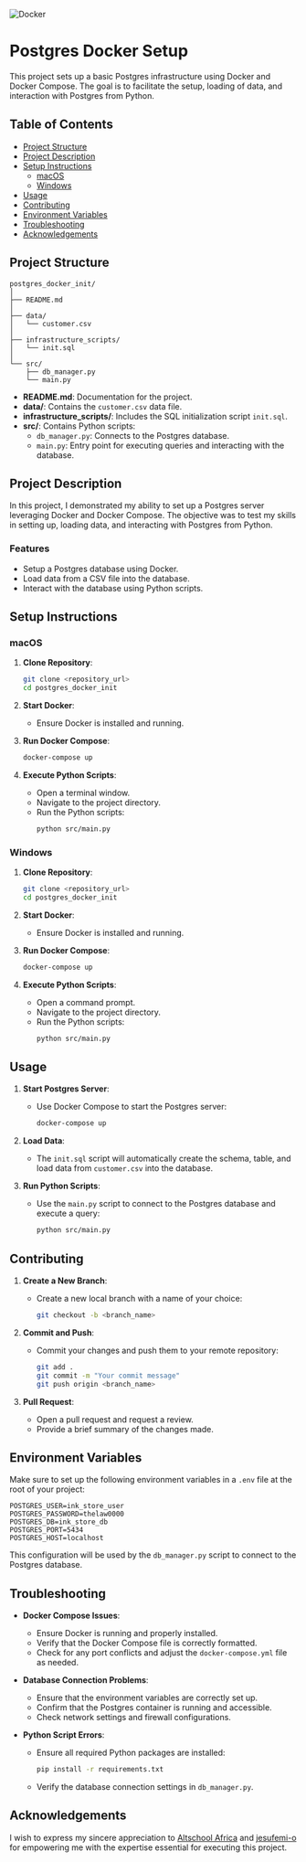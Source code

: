 ![Docker](https://github.com/victorcezeh/data-engineering-final-semester-portfolio/assets/129629266/3fb3c509-32e3-4b50-a273-ee9d049f45bd)


# Postgres Docker Setup

This project sets up a basic Postgres infrastructure using Docker and Docker Compose. The goal is to facilitate the setup, loading of data, and interaction with Postgres from Python.

## Table of Contents

- [Project Structure](#project-structure)
- [Project Description](#project-description)
- [Setup Instructions](#setup-instructions)
  - [macOS](#macos)
  - [Windows](#windows)
- [Usage](#usage)
- [Contributing](#contributing)
- [Environment Variables](#environment-variables)
- [Troubleshooting](#troubleshooting)
- [Acknowledgements](#acknowledgements)

## Project Structure

```
postgres_docker_init/
│
├── README.md
│
├── data/
│   └── customer.csv
│
├── infrastructure_scripts/
│   └── init.sql
│
└── src/
    ├── db_manager.py
    └── main.py
```

- **README.md**: Documentation for the project.
- **data/**: Contains the `customer.csv` data file.
- **infrastructure_scripts/**: Includes the SQL initialization script `init.sql`.
- **src/**: Contains Python scripts:
  - `db_manager.py`: Connects to the Postgres database.
  - `main.py`: Entry point for executing queries and interacting with the database.

## Project Description

In this project, I demonstrated my ability to set up a Postgres server leveraging Docker and Docker Compose. The objective was to test my skills in setting up, loading data, and interacting with Postgres from Python.

### Features

- Setup a Postgres database using Docker.
- Load data from a CSV file into the database.
- Interact with the database using Python scripts.

## Setup Instructions

### macOS

1. **Clone Repository**:
   ```bash
   git clone <repository_url>
   cd postgres_docker_init
   ```

2. **Start Docker**:
   - Ensure Docker is installed and running.

3. **Run Docker Compose**:
   ```bash
   docker-compose up
   ```

4. **Execute Python Scripts**:
   - Open a terminal window.
   - Navigate to the project directory.
   - Run the Python scripts:
     ```bash
     python src/main.py
     ```

### Windows

1. **Clone Repository**:
   ```bash
   git clone <repository_url>
   cd postgres_docker_init
   ```

2. **Start Docker**:
   - Ensure Docker is installed and running.

3. **Run Docker Compose**:
   ```bash
   docker-compose up
   ```

4. **Execute Python Scripts**:
   - Open a command prompt.
   - Navigate to the project directory.
   - Run the Python scripts:
     ```bash
     python src/main.py
     ```

## Usage

1. **Start Postgres Server**:
   - Use Docker Compose to start the Postgres server:
     ```bash
     docker-compose up
     ```

2. **Load Data**:
   - The `init.sql` script will automatically create the schema, table, and load data from `customer.csv` into the database.

3. **Run Python Scripts**:
   - Use the `main.py` script to connect to the Postgres database and execute a query:
     ```bash
     python src/main.py
     ```

## Contributing

1. **Create a New Branch**:
   - Create a new local branch with a name of your choice:
     ```bash
     git checkout -b <branch_name>
     ```

2. **Commit and Push**:
   - Commit your changes and push them to your remote repository:
     ```bash
     git add .
     git commit -m "Your commit message"
     git push origin <branch_name>
     ```

3. **Pull Request**:
   - Open a pull request and request a review.
   - Provide a brief summary of the changes made.

## Environment Variables

Make sure to set up the following environment variables in a `.env` file at the root of your project:

```
POSTGRES_USER=ink_store_user
POSTGRES_PASSWORD=thelaw0000
POSTGRES_DB=ink_store_db
POSTGRES_PORT=5434
POSTGRES_HOST=localhost
```

This configuration will be used by the `db_manager.py` script to connect to the Postgres database.

## Troubleshooting

- **Docker Compose Issues**:
  - Ensure Docker is running and properly installed.
  - Verify that the Docker Compose file is correctly formatted.
  - Check for any port conflicts and adjust the `docker-compose.yml` file as needed.

- **Database Connection Problems**:
  - Ensure that the environment variables are correctly set up.
  - Confirm that the Postgres container is running and accessible.
  - Check network settings and firewall configurations.

- **Python Script Errors**:
  - Ensure all required Python packages are installed:
    ```bash
    pip install -r requirements.txt
    ```
  - Verify the database connection settings in `db_manager.py`.

## Acknowledgements

I wish to express my sincere appreciation to [Altschool Africa](https://altschoolafrica.com/) and [jesufemi-o](https://github.com/JesuFemi-O) for empowering me with the expertise essential for executing this project.
